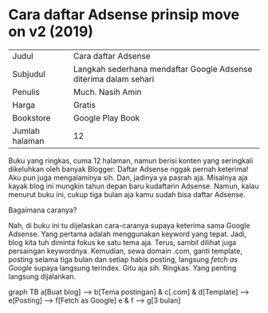 # Cara daftar Adsense prinsip move on v2 (2019)

|||
|---|---|
| Judul | Cara daftar Adsense | 
| Subjudul | Langkah sederhana mendaftar Google Adsense diterima dalam sehari |
| Penulis | Much. Nasih Amin |
| Harga | Gratis |
| Bookstore | Google Play Book |
| Jumlah halaman | 12 |

Buku yang ringkas, cuma 12 halaman, namun berisi konten yang seringkali dikeluhkan oleh banyak Blogger: Daftar Adsense nggak pernah keterima! Aku pun juga mengalaminya sih. Dan, jadinya ya pasrah aja. Misalnya aja kayak blog ini mungkin tahun depan baru kudaftarin Adsense. Namun, kalau menurut buku ini, cukup tiga bulan aja kamu sudah bisa daftar Adsense.

Bagaimana caranya?

Nah, di buku ini tu dijelaskan cara-caranya supaya keterima sama Google Adsense. Yang pertama adalah menggunakan keyword yang tepat. Jadi, blog kita tuh diminta fokus ke satu tema aja. Terus, sambil dilihat juga persaingan keywordnya. Kemudian, sewa domain .com, ganti template, posting selama tiga bulan dan setiap habis posting, langsung _fetch as Google_ supaya langsung terindex. Gitu aja sih. Ringkas. Yang penting langsung dijalankan.

<div class="mermaid">
graph TB
a[Buat blog] --> b[Tema postingan] & c[.com] & d[Template] --> e[Posting] --> f[Fetch as Google]
e & f --> g[3 bulan]
</div>